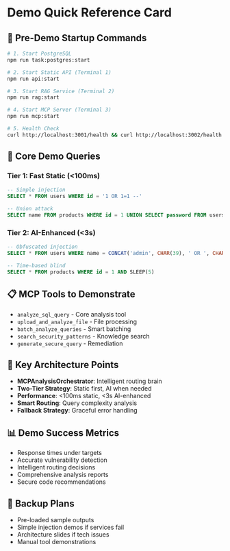 # Demo Quick Reference Card

## 🚀 Pre-Demo Startup Commands
```bash
# 1. Start PostgreSQL
npm run task:postgres:start

# 2. Start Static API (Terminal 1)
npm run api:start

# 3. Start RAG Service (Terminal 2)  
npm run rag:start

# 4. Start MCP Server (Terminal 3)
npm run mcp:start

# 5. Health Check
curl http://localhost:3001/health && curl http://localhost:3002/health
```

## 🎯 Core Demo Queries

### Tier 1: Fast Static (<100ms)
```sql
-- Simple injection
SELECT * FROM users WHERE id = '1 OR 1=1 --'

-- Union attack
SELECT name FROM products WHERE id = 1 UNION SELECT password FROM users
```

### Tier 2: AI-Enhanced (<3s)
```sql
-- Obfuscated injection
SELECT * FROM users WHERE name = CONCAT('admin', CHAR(39), ' OR ', CHAR(39), '1')

-- Time-based blind
SELECT * FROM products WHERE id = 1 AND SLEEP(5)
```

## 📋 MCP Tools to Demonstrate
- `analyze_sql_query` - Core analysis tool
- `upload_and_analyze_file` - File processing
- `batch_analyze_queries` - Smart batching
- `search_security_patterns` - Knowledge search
- `generate_secure_query` - Remediation

## 🔧 Key Architecture Points
- **MCPAnalysisOrchestrator**: Intelligent routing brain
- **Two-Tier Strategy**: Static first, AI when needed
- **Performance**: <100ms static, <3s AI-enhanced
- **Smart Routing**: Query complexity analysis
- **Fallback Strategy**: Graceful error handling

## 📊 Demo Success Metrics
- Response times under targets
- Accurate vulnerability detection
- Intelligent routing decisions
- Comprehensive analysis reports
- Secure code recommendations

## 🚨 Backup Plans
- Pre-loaded sample outputs
- Simple injection demos if services fail
- Architecture slides if tech issues
- Manual tool demonstrations
